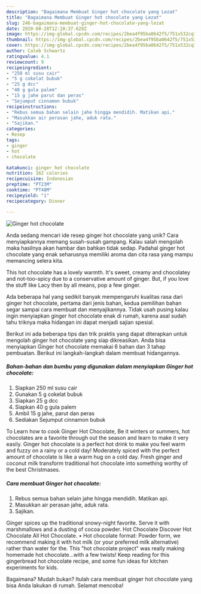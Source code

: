```yaml
---
description: "Bagaimana Membuat Ginger hot chocolate yang Lezat"
title: "Bagaimana Membuat Ginger hot chocolate yang Lezat"
slug: 246-bagaimana-membuat-ginger-hot-chocolate-yang-lezat
date: 2020-08-28T12:10:37.628Z
image: https://img-global.cpcdn.com/recipes/2bea4f95ba0642f5/751x532cq70/ginger-hot-chocolate-foto-resep-utama.jpg
thumbnail: https://img-global.cpcdn.com/recipes/2bea4f95ba0642f5/751x532cq70/ginger-hot-chocolate-foto-resep-utama.jpg
cover: https://img-global.cpcdn.com/recipes/2bea4f95ba0642f5/751x532cq70/ginger-hot-chocolate-foto-resep-utama.jpg
author: Caleb Schwartz
ratingvalue: 4.1
reviewcount: 9
recipeingredient:
- "250 ml susu cair"
- "5 g cokelat bubuk"
- "25 g dcc"
- "40 g gula palem"
- "15 g jahe parut dan peras"
- "Sejumput cinnamon bubuk"
recipeinstructions:
- "Rebus semua bahan selain jahe hingga mendidih. Matikan api."
- "Masukkan air perasan jahe, aduk rata."
- "Sajikan."
categories:
- Resep
tags:
- ginger
- hot
- chocolate

katakunci: ginger hot chocolate 
nutrition: 162 calories
recipecuisine: Indonesian
preptime: "PT23M"
cooktime: "PT48M"
recipeyield: "1"
recipecategory: Dinner

---
```



![Ginger hot chocolate](https://img-global.cpcdn.com/recipes/2bea4f95ba0642f5/751x532cq70/ginger-hot-chocolate-foto-resep-utama.jpg)

Anda sedang mencari ide resep ginger hot chocolate yang unik? Cara menyiapkannya memang susah-susah gampang. Kalau salah mengolah maka hasilnya akan hambar dan bahkan tidak sedap. Padahal ginger hot chocolate yang enak seharusnya memiliki aroma dan cita rasa yang mampu memancing selera kita.

This hot chocolate has a lovely warmth. It&#39;s sweet, creamy and chocolatey and not-too-spicy due to a conservative amount of ginger. But, if you love the stuff like Lacy then by all means, pop a few ginger.

Ada beberapa hal yang sedikit banyak mempengaruhi kualitas rasa dari ginger hot chocolate, pertama dari jenis bahan, kedua pemilihan bahan segar sampai cara membuat dan menyajikannya. Tidak usah pusing kalau ingin menyiapkan ginger hot chocolate enak di rumah, karena asal sudah tahu triknya maka hidangan ini dapat menjadi sajian spesial.


Berikut ini ada beberapa tips dan trik praktis yang dapat diterapkan untuk mengolah ginger hot chocolate yang siap dikreasikan. Anda bisa menyiapkan Ginger hot chocolate memakai 6 bahan dan 3 tahap pembuatan. Berikut ini langkah-langkah dalam membuat hidangannya.

<!--inarticleads1-->

##### Bahan-bahan dan bumbu yang digunakan dalam menyiapkan Ginger hot chocolate:

1. Siapkan 250 ml susu cair
1. Gunakan 5 g cokelat bubuk
1. Siapkan 25 g dcc
1. Siapkan 40 g gula palem
1. Ambil 15 g jahe, parut dan peras
1. Sediakan Sejumput cinnamon bubuk


To Learn how to cook Ginger Hot Chocolate, Be it winters or summers, hot chocolates are a favorite through out the season and learn to make it very easily. Ginger hot chocolate is a perfect hot drink to make you feel warm and fuzzy on a rainy or a cold day! Moderately spiced with the perfect amount of chocolate is like a warm hug on a cold day. Fresh ginger and coconut milk transform traditional hot chocolate into something worthy of the best Christmases. 

<!--inarticleads2-->

##### Cara membuat Ginger hot chocolate:

1. Rebus semua bahan selain jahe hingga mendidih. Matikan api.
1. Masukkan air perasan jahe, aduk rata.
1. Sajikan.


Ginger spices up the traditional snowy-night favorite. Serve it with marshmallows and a dusting of cocoa powder. Hot Chocolate Discover Hot Chocolate All Hot Chocolate. • Hot chocolate format: Powder form, we recommend making it with hot milk (or your preferred milk alternative) rather than water for the. This &#34;hot chocolate project&#34; was really making homemade hot chocolate…with a few twists! Keep reading for this gingerbread hot chocolate recipe, and some fun ideas for kitchen experiments for kids. 

Bagaimana? Mudah bukan? Itulah cara membuat ginger hot chocolate yang bisa Anda lakukan di rumah. Selamat mencoba!
